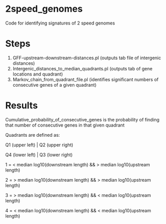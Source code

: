 # 2speed_genomes
Code for identifying signatures of 2 speed genomes

# Steps

1. GFF-upstream-downstream-distances.pl (outputs tab file of intergenic distances)
2. Intergenic_distances_to_median_quadrants.pl (outputs tab of gene locations and quadrant) 
3. Markov_chain_from_quadrant_file.pl (identifies significant numbers of consecutive genes of a given quadrant)

# Results

  Cumulative_probability_of_consecutive_genes is the probability of finding that number of consecutive genes in that given quadrant

Quadrants are defined as:

  Q1 (upper left) | Q2 (upper right)
  
  Q4 (lower left) | Q3 (lower right)

  
  1 = < median log10(downstream length) && > median log10(upstream length)

  2 = > median log10(downstream length) && > median log10(upstream length)

  3 = > median log10(downstream length) && < median log10(upstream length)

  4 = < median log10(downstream length) && < median log10(upstream length)



